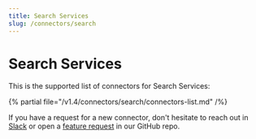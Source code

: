 ```yaml
---
title: Search Services
slug: /connectors/search
---
```


# Search Services

This is the supported list of connectors for Search Services:

{% partial file="/v1.4/connectors/search/connectors-list.md" /%}

If you have a request for a new connector, don't hesitate to reach out in [Slack](https://slack.open-metadata.org/) or
open a [feature request](https://github.com/open-metadata/OpenMetadata/issues/new/choose) in our GitHub repo.
